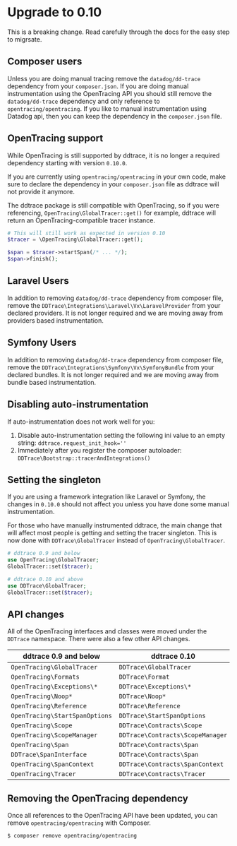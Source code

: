 # Upgrade to 0.10

<aside class="warning">
This is a breaking change. Read carefully through the docs for the easy step to migrsate.
</aside>

## Composer users

Unless you are doing manual tracing remove the `datadog/dd-trace` dependency from your `composer.json`. If you are doing
manual instrumentation using the OpenTracing API you should still remove the `datadog/dd-trace` dependency and only
reference to `opentracing/opentracing`. If you like to manual instrumentation using Datadog api, then you can keep the
dependency in the `composer.json` file.

## OpenTracing support

While OpenTracing is still supported by ddtrace, it is no longer a required dependency starting with version `0.10.0`.

If you are currently using `opentracing/opentracing` in your own code, make sure to declare the dependency in your `composer.json` file as ddtrace will not provide it anymore.

The ddtrace package is still compatible with OpenTracing, so if you were referencing, `OpenTracing\GlobalTracer::get()` for example, ddtrace will return an OpenTracing-compatible tracer instance.

```php
# This will still work as expected in version 0.10
$tracer = \OpenTracing\GlobalTracer::get();

$span = $tracer->startSpan(/* ... */);
$span->finish();
```

## Laravel Users
In addition to removing `datadog/dd-trace` dependency from composer file, remove the
`DDTrace\Integrations\Laravel\Vx\LaravelProvider` from your declared providers. It is not longer required and we are
moving away from providers based instrumentation.

## Symfony Users
In addition to removing `datadog/dd-trace` dependency from composer file, remove the
`DDTrace\Integrations\Symfony\Vx\SymfonyBundle` from  your declared bundles. It is not longer required and we are
moving away from bundle based instrumentation.

## Disabling auto-instrumentation

If auto-instrumentation does not work well for you:
1. Disable auto-instrumentation setting the following ini value to an empty string: `ddtrace.request_init_hook=''`
1. Immediately after you register the composer autoloader: `DDTrace\Bootstrap::tracerAndIntegrations()`

## Setting the singleton

If you are using a framework integration like Laravel or Symfony, the changes in `0.10.0` should not affect you unless you have done some manual instrumentation.

For those who have manually instrumented ddtrace, the main change that will affect most people is getting and setting the tracer singleton. This is now done with `DDTrace\GlobalTracer` instead of `OpenTracing\GlobalTracer`.

```php
# ddtrace 0.9 and below
use OpenTracing\GlobalTracer;
GlobalTracer::set($tracer);

# ddtrace 0.10 and above
use DDTrace\GlobalTracer;
GlobalTracer::set($tracer);
```

## API changes

All of the OpenTracing interfaces and classes were moved under the `DDTrace` namespace. There were also a few other API changes.

| ddtrace 0.9 and below          | ddtrace 0.10
| ------------------------------ | ------------------------------
| `OpenTracing\GlobalTracer`     | `DDTrace\GlobalTracer`
| `OpenTracing\Formats`          | `DDTrace\Format`
| `OpenTracing\Exceptions\*`     | `DDTrace\Exceptions\*`
| `OpenTracing\Noop*`            | `DDTrace\Noop*`
| `OpenTracing\Reference`        | `DDTrace\Reference`
| `OpenTracing\StartSpanOptions` | `DDTrace\StartSpanOptions`
| `OpenTracing\Scope`            | `DDTrace\Contracts\Scope`
| `OpenTracing\ScopeManager`     | `DDTrace\Contracts\ScopeManager`
| `OpenTracing\Span`             | `DDTrace\Contracts\Span`
| `DDTrace\SpanInterface`        | `DDTrace\Contracts\Span`
| `OpenTracing\SpanContext`      | `DDTrace\Contracts\SpanContext`
| `OpenTracing\Tracer`           | `DDTrace\Contracts\Tracer`

## Removing the OpenTracing dependency

Once all references to the OpenTracing API have been updated, you can remove `opentracing/opentracing` with Composer. 

```bash
$ composer remove opentracing/opentracing
```

